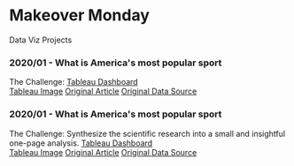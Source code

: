 # Makeover Monday
Data Viz Projects

### 2020/01 - What is America's most popular sport
The Challenge:
[Tableau Dashboard](http://bit.ly/dataviz-20-01) <br>
[Tableau Image](https://raw.githubusercontent.com/htcbrandao/makeovermonday/master/Makeover%20Monday%202020%20W01.png)
[Original Article](https://www.vox.com/2014/10/14/6951261/sports-maps-charts)
[Original Data Source](https://data.world/makeovermonday/2020w1-what-is-americas-most-popular-sport)

### 2020/01 - What is America's most popular sport
The Challenge: Synthesize the scientific research into a small and insightful one-page analysis.
[Tableau Dashboard](http://bit.ly/dataviz-20-02) <br>
[Tableau Image]()
[Original Article](https://ehjournal.biomedcentral.com/articles/10.1186/s12940-019-0488-0)
[Original Data Source](https://data.world/makeovermonday/2020w2/)
